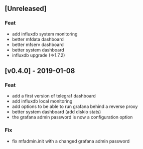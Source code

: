 <a name="unreleased"></a>
## [Unreleased]

### Feat
- add influxdb system monitoring
- better mfdata dashboard
- better mfserv dashboard
- better system dashboard
- influxdb upgrade (=>1.7.2)

<a name="v0.4.0"></a>
## [v0.4.0] - 2019-01-08
### Feat
- add a first version of telegraf dashboard
- add influxdb local monitoring
- add options to be able to run grafana behind a reverse proxy
- better system dashboard (add diskio stats)
- the grafana admin password is now a configuration option

### Fix
- fix mfadmin.init with a changed grafana admin password

